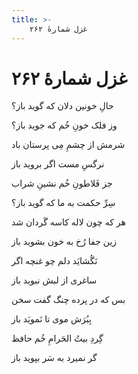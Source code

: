 ```yaml
---
title: >-
    غزل شمارهٔ ۲۶۲
---
```

# غزل شمارهٔ ۲۶۲

<div class="b" id="bn1"><div class="m1"><p>حالِ خونین دلان که گوید باز؟</p></div>
<div class="m2"><p>وز فلک خونِ خُم که جوید باز؟</p></div></div>
<div class="b" id="bn2"><div class="m1"><p>شرمش از چشمِ مِی پرستان باد</p></div>
<div class="m2"><p>نرگسِ مست اگر بروید باز</p></div></div>
<div class="b" id="bn3"><div class="m1"><p>جز فَلاطونِ خُم نشینِ شراب</p></div>
<div class="m2"><p>سِرِّ حکمت به ما که گوید باز؟</p></div></div>
<div class="b" id="bn4"><div class="m1"><p>هر که چون لاله کاسه گَردان شد</p></div>
<div class="m2"><p>زین جفا رُخ به خون بشوید باز</p></div></div>
<div class="b" id="bn5"><div class="m1"><p>نَگُشایَد دلم چو غنچه اگر</p></div>
<div class="m2"><p>ساغری از لبش نبوید باز</p></div></div>
<div class="b" id="bn6"><div class="m1"><p>بس که در پرده چنگ گفت سخن</p></div>
<div class="m2"><p>بِبُرَش موی تا نَمویَد باز</p></div></div>
<div class="b" id="bn7"><div class="m1"><p>گِردِ بیتُ الحَرامِ خُم حافظ</p></div>
<div class="m2"><p>گر نمیرد به سَر بپوید باز</p></div></div>